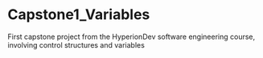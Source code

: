 # Capstone1_Variables
First capstone project from the HyperionDev software engineering course, involving control structures and variables
